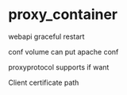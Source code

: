 # proxy_container

webapi
graceful restart

conf volume
can put apache conf

proxyprotocol supports if want

Client certificate path
